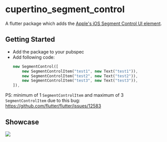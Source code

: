 # cupertino_segment_control

A flutter package which adds the [Apple's iOS Segment Control UI element](https://developer.apple.com/ios/human-interface-guidelines/controls/segmented-controls/).

## Getting Started

- Add the package to your pubspec
- Add following code:
    ```dart
    new SegmentControl([
        new SegmentControlItem("test1", new Text("test1")),
        new SegmentControlItem("test2", new Text("test2")),
        new SegmentControlItem("test3", new Text("test3")),
    ]),
    ```
    
PS: minimum of 1 `SegmentControlItem` and maximum of 3 `SegmentControlItem` due to this bug: https://github.com/flutter/flutter/issues/12583

## Showcase

![](https://github.com/theobouwman/flutter_cupertino_segment_control/blob/master/screenshot.png)